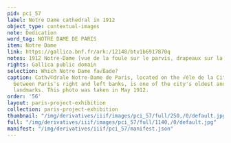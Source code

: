 ```yaml
---
pid: pci_57
label: Notre Dame cathedral in 1912
object_type: contextual-images
note: Dedication
word_tag: NOTRE DAME DE PARIS
item: Notre Dame
link: https://gallica.bnf.fr/ark:/12148/btv1b6917870q
notes: 1912 Notre-Dame [vue de la foule sur le parvis, drapeaux sur la fa√ßade]
rights: Gallica public domain
selection: Which Notre Dame fa√ßade?
caption: Cath√©drale Notre-Dame de Paris, located on the √éle de la Cit√© in the Seine
  between Paris's right and left banks, is one of the city's oldest and most recognizable
  landmarks. This photo was taken in May 1912.
order: '56'
layout: paris-project-exhibition
collection: paris-project-exhibition
thumbnail: "/img/derivatives/iiif/images/pci_57/full/250,/0/default.jpg"
full: "/img/derivatives/iiif/images/pci_57/full/1140,/0/default.jpg"
manifest: "/img/derivatives/iiif/pci_57/manifest.json"
---
```

